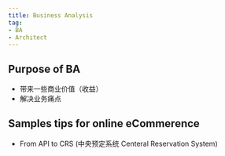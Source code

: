 ```yaml
---
title: Business Analysis
tag:
- BA
- Architect
---
```



## Purpose of BA
- 带来一些商业价值（收益）
- 解决业务痛点


## Samples tips for online eCommerence
- From API to CRS (中央预定系统 Centeral Reservation System)
